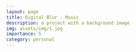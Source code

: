 ```yaml
---
layout: page
title: Digital Blur - Music
description: a project with a background image
img: assets/img/1.jpg
importance: 5
category: personal
---
```

